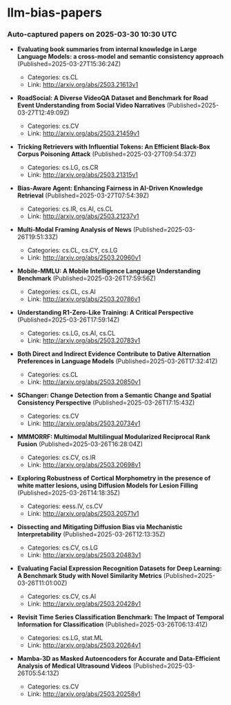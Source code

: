 # llm-bias-papers


### Auto-captured papers on 2025-03-30 10:30 UTC
- **Evaluating book summaries from internal knowledge in Large Language
  Models: a cross-model and semantic consistency approach** (Published=2025-03-27T15:36:24Z)  
  - Categories: cs.CL  
  - Link: http://arxiv.org/abs/2503.21613v1

- **RoadSocial: A Diverse VideoQA Dataset and Benchmark for Road Event
  Understanding from Social Video Narratives** (Published=2025-03-27T12:49:09Z)  
  - Categories: cs.CV  
  - Link: http://arxiv.org/abs/2503.21459v1

- **Tricking Retrievers with Influential Tokens: An Efficient Black-Box
  Corpus Poisoning Attack** (Published=2025-03-27T09:54:37Z)  
  - Categories: cs.LG, cs.CR  
  - Link: http://arxiv.org/abs/2503.21315v1

- **Bias-Aware Agent: Enhancing Fairness in AI-Driven Knowledge Retrieval** (Published=2025-03-27T07:54:39Z)  
  - Categories: cs.IR, cs.AI, cs.CL  
  - Link: http://arxiv.org/abs/2503.21237v1

- **Multi-Modal Framing Analysis of News** (Published=2025-03-26T19:51:33Z)  
  - Categories: cs.CL, cs.CY, cs.LG  
  - Link: http://arxiv.org/abs/2503.20960v1

- **Mobile-MMLU: A Mobile Intelligence Language Understanding Benchmark** (Published=2025-03-26T17:59:56Z)  
  - Categories: cs.CL, cs.AI  
  - Link: http://arxiv.org/abs/2503.20786v1

- **Understanding R1-Zero-Like Training: A Critical Perspective** (Published=2025-03-26T17:59:14Z)  
  - Categories: cs.LG, cs.AI, cs.CL  
  - Link: http://arxiv.org/abs/2503.20783v1

- **Both Direct and Indirect Evidence Contribute to Dative Alternation
  Preferences in Language Models** (Published=2025-03-26T17:32:41Z)  
  - Categories: cs.CL  
  - Link: http://arxiv.org/abs/2503.20850v1

- **SChanger: Change Detection from a Semantic Change and Spatial
  Consistency Perspective** (Published=2025-03-26T17:15:43Z)  
  - Categories: cs.CV  
  - Link: http://arxiv.org/abs/2503.20734v1

- **MMMORRF: Multimodal Multilingual Modularized Reciprocal Rank Fusion** (Published=2025-03-26T16:28:04Z)  
  - Categories: cs.CV, cs.IR  
  - Link: http://arxiv.org/abs/2503.20698v1

- **Exploring Robustness of Cortical Morphometry in the presence of white
  matter lesions, using Diffusion Models for Lesion Filling** (Published=2025-03-26T14:18:35Z)  
  - Categories: eess.IV, cs.CV  
  - Link: http://arxiv.org/abs/2503.20571v1

- **Dissecting and Mitigating Diffusion Bias via Mechanistic
  Interpretability** (Published=2025-03-26T12:13:35Z)  
  - Categories: cs.CV, cs.LG  
  - Link: http://arxiv.org/abs/2503.20483v1

- **Evaluating Facial Expression Recognition Datasets for Deep Learning: A
  Benchmark Study with Novel Similarity Metrics** (Published=2025-03-26T11:01:00Z)  
  - Categories: cs.CV, cs.AI  
  - Link: http://arxiv.org/abs/2503.20428v1

- **Revisit Time Series Classification Benchmark: The Impact of Temporal
  Information for Classification** (Published=2025-03-26T06:13:41Z)  
  - Categories: cs.LG, stat.ML  
  - Link: http://arxiv.org/abs/2503.20264v1

- **Mamba-3D as Masked Autoencoders for Accurate and Data-Efficient Analysis
  of Medical Ultrasound Videos** (Published=2025-03-26T05:54:13Z)  
  - Categories: cs.CV  
  - Link: http://arxiv.org/abs/2503.20258v1

